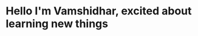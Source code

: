 # Hello I'm Vamshidhar, excited about learning new things

<!---
SkillIssue1922/SkillIssue1922 is a ✨ special ✨ repository because its `README.md` (this file) appears on your GitHub profile.
You can click the Preview link to take a look at your changes.
--->
